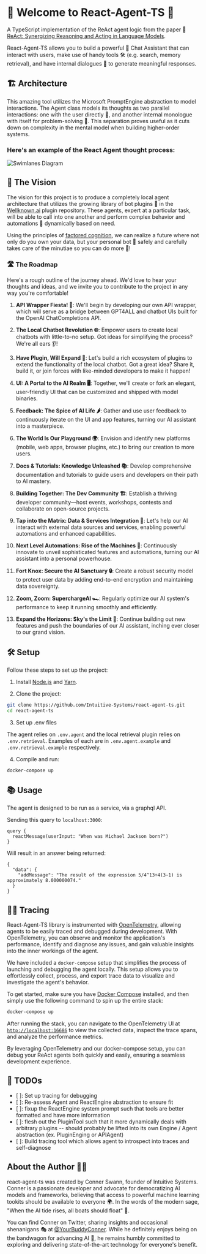 # 🚀 Welcome to React-Agent-TS 🤖

A TypeScript implementation of the ReAct agent logic from the paper 📄 [ReAct: Synergizing Reasoning and Acting in Language Models](https://arxiv.org/abs/2210.03629).

React-Agent-TS allows you to build a powerful 💪 Chat Assistant that can interact with users, make use of handy tools 🛠️ (e.g. search, memory retrieval), and have internal dialogues 🧠 to generate meaningful responses.

## 🏗️ Architecture

This amazing tool utilizes the Microsoft PromptEngine abstraction to model interactions. The Agent class models its thoughts as two parallel interactions: one with the user directly 👥, and another internal monologue with itself for problem-solving 🧩. This separation proves useful as it cuts down on complexity in the mental model when building higher-order systems.

### Here's an example of the React Agent thought process: 

![Swimlanes Diagram](https://static.swimlanes.io/2c45225fcfec45210b2398d3ec8c0fad.png)

## 🔮 The Vision

The vision for this project is to produce a completely local agent architecture that utilizes the growing library of bot plugins 🤖 in the [Wellknown.ai](https://www.wellknown.ai/) plugin repository. These agents, expert at a particular task, will be able to call into one another and perform complex behavior and automations 🔄 dynamically based on need.

Using the principles of [factored cognition](https://primer.ought.org/), we can realize a future where not only do you own your data, but your personal bot 🤖 safely and carefully takes care of the minutiae so you can do more 🌟!

### 🛣️ The Roadmap
Here's a rough outline of the journey ahead. We'd love to hear your thoughts and ideas, and we invite you to contribute to the project in any way you're comfortable!

1. **API Wrapper Fiesta! 🎉**: We'll begin by developing our own API wrapper, which will serve as a bridge between GPT4ALL and chatbot UIs built for the OpenAI ChatCompletions API.

2. **The Local Chatbot Revolution 🌐**: Empower users to create local chatbots with little-to-no setup. Got ideas for simplifying the process? We're all ears 👂!

3. **Have Plugin, Will Expand 🔌**: Let's build a rich ecosystem of plugins to extend the functionality of the local chatbot. Got a great idea? Share it, build it, or join forces with like-minded developers to make it happen!

4. **UI: A Portal to the AI Realm 🖥️**: Together, we'll create or fork an elegant, user-friendly UI that can be customized and shipped with model binaries.

5. **Feedback: The Spice of AI Life 🌶️**: Gather and use user feedback to continuously iterate on the UI and app features, turning our AI assistant into a masterpiece.

6. **The World Is Our Playground 🌍**: Envision and identify new platforms (mobile, web apps, browser plugins, etc.) to bring our creation to more users.

7. **Docs & Tutorials: Knowledge Unleashed 📚**: Develop comprehensive documentation and tutorials to guide users and developers on their path to AI mastery.

8. **Building Together: The Dev Community 🏗️**: Establish a thriving developer community—host events, workshops, contests and collaborate on open-source projects.

9. **Tap into the Matrix: Data & Services Integration 🔗**: Let's help our AI interact with external data sources and services, enabling powerful automations and enhanced capabilities.

10. **Next Level Automations: Rise of the Machines 🤖**: Continuously innovate to unveil sophisticated features and automations, turning our AI assistant into a personal powerhouse.

11. **Fort Knox: Secure the AI Sanctuary 🔒**: Create a robust security model to protect user data by adding end-to-end encryption and maintaining data sovereignty.

12. **Zoom, Zoom: SuperchargeAI 🏎️**: Regularly optimize our AI system's performance to keep it running smoothly and efficiently.

13. **Expand the Horizons: Sky's the Limit 🌌**: Continue building out new features and push the boundaries of our AI assistant, inching ever closer to our grand vision.

## 🛠️ Setup

Follow these steps to set up the project:

1. Install [Node.js](https://nodejs.org/) and [Yarn](https://yarnpkg.com/).

2. Clone the project:

```sh
git clone https://github.com/Intuitive-Systems/react-agent-ts.git
cd react-agent-ts
```

3. Set up .env files

The agent relies on `.env.agent` and the local retrieval plugin relies on `.env.retrieval`. 
Examples of each are in `.env.agent.example` and `.env.retrieval.example` respectively.  

4. Compile and run:

```sh
docker-compose up
```

## 📚 Usage

The agent is designed to be run as a service, via a graphql API. 

Sending this query to `localhost:3000`:

```
query {
  reactMessage(userInput: "When was Michael Jackson born?")
}
```

Will result in an answer being returned: 
```
{
  "data": {
    "addMessage": "The result of the expression 5/4^13+4(3-1) is approximately 8.000000074."
  }
}
```

## 🕵️‍♂️ Tracing

React-Agent-TS library is instrumented with [OpenTelemetry](https://opentelemetry.io/), allowing agents to be easily traced and debugged during development. With OpenTelemetry, you can observe and monitor the application's performance, identify and diagnose any issues, and gain valuable insights into the inner workings of the agent.

We have included a `docker-compose` setup that simplifies the process of launching and debugging the agent locally. This setup allows you to effortlessly collect, process, and export trace data to visualize and investigate the agent's behavior.

To get started, make sure you have [Docker Compose](https://docs.docker.com/compose/install/) installed, and then simply use the following command to spin up the entire stack:

```sh
docker-compose up
```

After running the stack, you can navigate to the OpenTelemetry UI at [`http://localhost:16686`](http://localhost:16686) to view the collected data, inspect the trace spans, and analyze the performance metrics.

By leveraging OpenTelemetry and our docker-compose setup, you can debug your ReAct agents both quickly and easily, ensuring a seamless development experience.

## 📝 TODOs
- [ ]: Set up tracing for debugging
- [ ]: Re-assess Agent and ReactEngine abstraction to ensure fit
- [ ]: fixup the ReactEngine system prompt such that tools are better formatted and have more information 
- [ ]: flesh out the PluginTool such that it more dynamically deals with arbitrary plugins -- should probably be lifted into its own Engine / Agent abstraction (ex. PluginEnging or APIAgent)
- [ ]: Build tracing tool which allows agent to introspect into traces and self-diagnose

## About the Author 🧑‍💻

react-agent-ts was created by Conner Swann, founder of Intuitive Systems. Conner is a passionate developer and advocate for democratizing AI models and frameworks, believing that access to powerful machine learning tookits should be available to everyone 🌍. In the words of the modern sage, "When the AI tide rises, all boats should float" 🚣.

You can find Conner on Twitter, sharing insights and occasional shenanigans 🎭 at [@YourBuddyConner](https://twitter.com/YourBuddyConner). While he definitely enjoys being on the bandwagon for advancing AI 🤖, he remains humbly committed to exploring and delivering state-of-the-art technology for everyone's benefit.